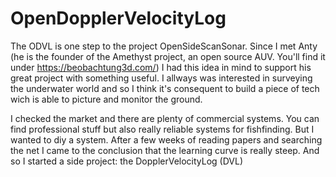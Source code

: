 # OpenDopplerVelocityLog

The ODVL is one step to the project OpenSideScanSonar. Since I met Anty (he is the founder of the Amethyst project, an open source AUV. You'll find it under https://beobachtung3d.com/) I had this idea in mind to support his great project with something useful. I allways was  interested in surveying the underwater world and so I think it's  consequent to build a piece of tech wich is able to picture and monitor the ground. 

I checked the market and there are plenty of commercial systems. You can find professional stuff but also really reliable systems for fishfinding. But I wanted to diy a system. After a few weeks of reading papers and searching the net I came to the conclusion that the learning curve is really steep. And so I started a side project: the DopplerVelocityLog (DVL) 
